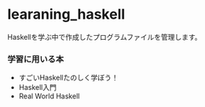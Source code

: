 # learaning_haskell

Haskellを学ぶ中で作成したプログラムファイルを管理します。

### 学習に用いる本

- すごいHaskellたのしく学ぼう！
- Haskell入門
- Real World Haskell
